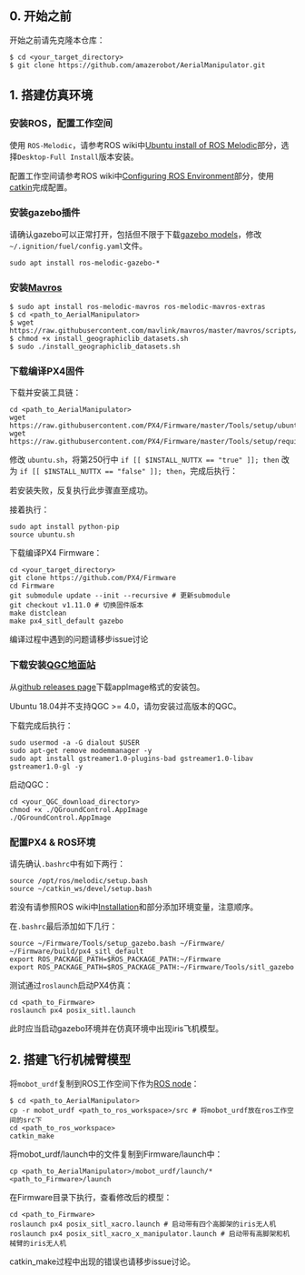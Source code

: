 ## 0. 开始之前

开始之前请先克隆本仓库：

```
$ cd <your_target_directory>
$ git clone https://github.com/amazerobot/AerialManipulator.git
```

## 1. 搭建仿真环境

### 安装ROS，配置工作空间

使用 `ROS-Melodic`，请参考ROS wiki中[Ubuntu install of ROS Melodic](http://wiki.ros.org/melodic/Installation/Ubuntu)部分，选择`Desktop-Full Install`版本安装。

配置工作空间请参考ROS wiki中[Configuring ROS Environment](http://wiki.ros.org/ROS/Tutorials/InstallingandConfiguringROSEnvironment)部分，使用[catkin](http://wiki.ros.org/catkin)完成配置。

### 安装gazebo插件

请确认gazebo可以正常打开，包括但不限于下载[gazebo models](https://github.com/osrf/gazebo_models)，修改`~/.ignition/fuel/config.yaml`文件。

```Shell
sudo apt install ros-melodic-gazebo-*
```

### 安装[Mavros](http://wiki.ros.org/mavros)

```Shell
$ sudo apt install ros-melodic-mavros ros-melodic-mavros-extras
$ cd <path_to_AerialManipulator>
$ wget https://raw.githubusercontent.com/mavlink/mavros/master/mavros/scripts/install_geographiclib_datasets.sh 
$ chmod +x install_geographiclib_datasets.sh
$ sudo ./install_geographiclib_datasets.sh
```

### 下载编译PX4固件

下载并安装工具链：

```Shell
cd <path_to_AerialManipulator>
wget https://raw.githubusercontent.com/PX4/Firmware/master/Tools/setup/ubuntu.sh
wget https://raw.githubusercontent.com/PX4/Firmware/master/Tools/setup/requirements.txt
```

修改 `ubuntu.sh`，将第250行中 `if [[ $INSTALL_NUTTX == "true" ]]; then` 改为 `if [[ $INSTALL_NUTTX == "false" ]]; then`，完成后执行：

若安装失败，反复执行此步骤直至成功。

接着执行：
```Shell
sudo apt install python-pip
source ubuntu.sh
```

下载编译PX4 Firmware：

```Shell
cd <your_target_directory>
git clone https://github.com/PX4/Firmware
cd Firmware
git submodule update --init --recursive # 更新submodule
git checkout v1.11.0 # 切换固件版本
make distclean
make px4_sitl_default gazebo
```

编译过程中遇到的问题请移步issue讨论

### 下载安装[QGC地面站](https://qgc.dev/)

从[github releases page](https://github.com/mavlink/qgroundcontrol/releases/tag/v3.5.6)下载applmage格式的安装包。

Ubuntu 18.04并不支持QGC >= 4.0，请勿安装过高版本的QGC。

下载完成后执行：

```Shell
sudo usermod -a -G dialout $USER
sudo apt-get remove modemmanager -y
sudo apt install gstreamer1.0-plugins-bad gstreamer1.0-libav gstreamer1.0-gl -y
```
启动QGC：

```Shell
cd <your_QGC_download_directory>
chmod +x ./QGroundControl.AppImage
./QGroundControl.AppImage
```

### 配置PX4 & ROS环境

请先确认`.bashrc`中有如下两行：

```Shell
source /opt/ros/melodic/setup.bash
source ~/catkin_ws/devel/setup.bash
```

若没有请参照ROS wiki中[Installation](http://wiki.ros.org/melodic/Installation/Ubuntu)和[]()部分添加环境变量，注意顺序。

在`.bashrc`最后添加如下几行：

```Shell
source ~/Firmware/Tools/setup_gazebo.bash ~/Firmware/ ~/Firmware/build/px4_sitl_default
export ROS_PACKAGE_PATH=$ROS_PACKAGE_PATH:~/Firmware
export ROS_PACKAGE_PATH=$ROS_PACKAGE_PATH:~/Firmware/Tools/sitl_gazebo
```

测试通过`roslaunch`启动PX4仿真：

```
cd <path_to_Firmware>
roslaunch px4 posix_sitl.launch
```

此时应当启动gazebo环境并在仿真环境中出现iris飞机模型。

## 2. 搭建飞行机械臂模型

将`mobot_urdf`复制到ROS工作空间下作为[ROS node](http://wiki.ros.org/ROS/Tutorials/CreatingPackage)：

```Shell
$ cd <path_to_AerialManipulator>
cp -r mobot_urdf <path_to_ros_workspace>/src # 将mobot_urdf放在ros工作空间的src下
cd <path_to_ros_workspace>
catkin_make
```

将mobot_urdf/launch中的文件复制到Firmware/launch中：

```Shell
cp <path_to_AerialManipulator>/mobot_urdf/launch/* <path_to_Firmware>/launch
```

在Firmware目录下执行，查看修改后的模型：

```
cd <path_to_Firmware>
roslaunch px4 posix_sitl_xacro.launch # 启动带有四个高脚架的iris无人机
roslaunch px4 posix_sitl_xacro_x_manipulator.launch # 启动带有高脚架和机械臂的iris无人机
```
catkin_make过程中出现的错误也请移步issue讨论。